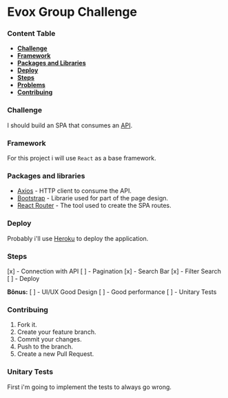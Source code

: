 # Evox Group Challenge

### Content Table

- [**Challenge**](#challenge)
- [**Framework**](#framework)
- [**Packages and Libraries**](#packsandlibs)
- [**Deploy**](#deploy)
- [**Steps**](#steps)
- [**Problems**](#problems)
- [**Contribuing**](#contribuing)


### <div id="challenge" />Challenge 

I should build an SPA that consumes an [API](https://newsapi.org/).

### <div id="framework" /> Framework

For this project i will use `React` as a base framework.

### <div id="packsandlibs" /> Packages and libraries

* [Axios](https://github.com/axios/axios) - HTTP client to consume the API.
* [Bootstrap](https://getbootstrap.com/docs/4.5/getting-started/introduction/) - Librarie used for part of the page design.
* [React Router](https://reactrouter.com/web/guides/quick-start) - The tool used to create the SPA routes.

### <divd id="deploy" /> Deploy

Probably i'll use [Heroku](https://www.heroku.com/) to deploy the application.

### <div id="steps" /> Steps

[x] - Connection with API
[ ] - Pagination
[x] - Search Bar
[x] - Filter Search
[ ] - Deploy

**Bônus:**
[ ] - UI/UX Good Design
[ ] - Good performance
[ ] - Unitary Tests

### <div id="contribuing" /> Contribuing

1. Fork it.
2. Create your feature branch.
3. Commit your changes.
4. Push to the branch.
5. Create a new Pull Request.

### <div id="unitary-tests" /> Unitary Tests

First i'm going to implement the tests to always go wrong. 